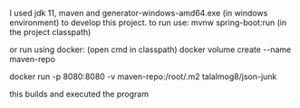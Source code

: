 I used jdk 11, maven and generator-windows-amd64.exe (in windows environment) to develop this project. 
to run use:     mvnw spring-boot:run
(in the project classpath)

or run using docker: (open cmd in classpath)
docker volume create --name maven-repo

docker run -p 8080:8080 -v maven-repo:/root/.m2 talalmog8/json-junk

this builds and executed the program 
